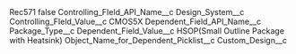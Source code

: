 <?xml version="1.0" encoding="UTF-8"?>
<CustomMetadata xmlns="http://soap.sforce.com/2006/04/metadata" xmlns:xsi="http://www.w3.org/2001/XMLSchema-instance" xmlns:xsd="http://www.w3.org/2001/XMLSchema">
    <label>Rec571</label>
    <protected>false</protected>
    <values>
        <field>Controlling_FIeld_API_Name__c</field>
        <value xsi:type="xsd:string">Design_System__c</value>
    </values>
    <values>
        <field>Controlling_FIeld_Value__c</field>
        <value xsi:type="xsd:string">CMOS5X</value>
    </values>
    <values>
        <field>Dependent_Field_API_Name__c</field>
        <value xsi:type="xsd:string">Package_Type__c</value>
    </values>
    <values>
        <field>Dependent_Field_Value__c</field>
        <value xsi:type="xsd:string">HSOP(Small Outline Package with Heatsink)</value>
    </values>
    <values>
        <field>Object_Name_for_Dependent_Picklist__c</field>
        <value xsi:type="xsd:string">Custom_Design__c</value>
    </values>
</CustomMetadata>
